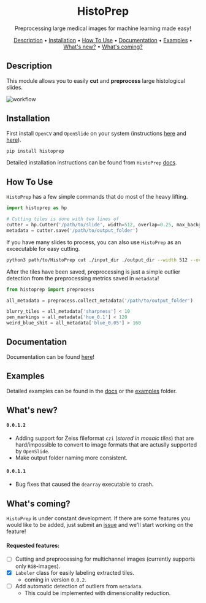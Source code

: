 <div align="center">

# HistoPrep
Preprocessing large medical images for machine learning made easy!

<p align="center">
  <a href="#description">Description</a> •
  <a href="#installation">Installation</a> •
  <a href="#how-to-use">How To Use</a> •
  <a href="#documentation">Documentation</a> •
  <a href="#examples">Examples</a> •
  <a href="#whats-new">What's new?</a> •
  <a href="#whats-coming">What's coming?</a>
</p>

</div>


## Description

This module allows you to easily **cut** and **preprocess** large histological slides.

![workflow](./docs/_static/workflow.jpeg)


## Installation

First install `OpenCV` and `OpenSlide` on your system (instructions [here](https://docs.opencv.org/master/d0/d3d/tutorial_general_install.html) and [here](https://openslide.org/download/)).

```bash 
pip install histoprep
```

Detailed installation instructions can be found from `HistoPrep` [docs](https://histoprep.readthedocs.io/en/latest/). 

## How To Use

``HistoPrep`` has a few simple commands that do most of the heavy lifting.

```python
import histoprep as hp

# Cutting tiles is done with two lines of
cutter = hp.Cutter('/path/to/slide', width=512, overlap=0.25, max_background=0.7)
metadata = cutter.save('/path/to/output_folder')
```

If you have many slides to process, you can also use `HistoPrep` as an excecutable for easy cutting.

```bash
python3 path/to/HistoPrep cut ./input_dir ./output_dir --width 512 --overlap 0.25 --img_type jpeg
```


After the tiles have been saved, preprocessing is just a simple outlier detection from the preprocessing metrics saved in `metadata`!

```python
from histoprep import preprocess

all_metadata = preprocess.collect_metadata('/path/to/output_folder')

blurry_tiles = all_metadata['sharpness'] < 10
pen_markings = all_metadata['hue_0.1'] < 120
weird_blue_shit = all_metadata['blue_0.05'] > 160
```

## Documentation

Documentation can be found [here](https://histoprep.readthedocs.io/en/latest/)!

## Examples

Detailed examples can be found in the [docs](https://histoprep.readthedocs.io/en/latest/) or the [examples](./examples) folder.

## What's new?

#### `0.0.1.2`
- Adding support for Zeiss fileformat `czi` (_stored in mosaic tiles_) that are hard/impossible to convert to image formats that are actuslly supported by `OpenSlide`.
- Make output folder naming more consistent.

#### `0.0.1.1`
- Bug fixes that caused the `dearray` executable to crash.


## What's coming?

`HistoPrep` is under constant development. If there are some features you would like to be added, just submit an [issue](https://github.com/jopo666/HistoPrep/issues) and we'll start working on the feature!

#### Requested features:

- [ ] Cutting and preprocessing for multichannel images (currently supports only `RGB`-images).
- [x] ``Labeler`` class for easily labeling extracted tiles.
  - coming in version `0.0.2`.
- [ ] Add automatic detection of outliers from `metadata`.
  - This could be implemented with dimensionality reduction.